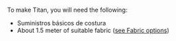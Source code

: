 To make Titan, you will need the following:

- Suministros básicos de costura
- About 1.5 meter of suitable fabric ([see Fabric options](/docs/patterns/titan/fabric))

